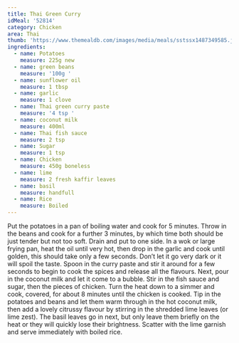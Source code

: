 ```yaml
---
title: Thai Green Curry
idMeal: '52814'
category: Chicken
area: Thai
thumb: 'https://www.themealdb.com/images/media/meals/sstssx1487349585.jpg'
ingredients:
  - name: Potatoes
    measure: 225g new
  - name: green beans
    measure: '100g '
  - name: sunflower oil
    measure: 1 tbsp
  - name: garlic
    measure: 1 clove
  - name: Thai green curry paste
    measure: '4 tsp '
  - name: coconut milk
    measure: 400ml
  - name: Thai fish sauce
    measure: 2 tsp
  - name: Sugar
    measure: 1 tsp
  - name: Chicken
    measure: 450g boneless
  - name: lime
    measure: 2 fresh kaffir leaves
  - name: basil
    measure: handfull
  - name: Rice
    measure: Boiled
---
```

Put the potatoes in a pan of boiling water and cook for 5 minutes. Throw in the beans and cook for a further 3 minutes, by which time both should be just tender but not too soft. Drain and put to one side.
In a wok or large frying pan, heat the oil until very hot, then drop in the garlic and cook until golden, this should take only a few seconds. Don’t let it go very dark or it will spoil the taste. Spoon in the curry paste and stir it around for a few seconds to begin to cook the spices and release all the flavours. Next, pour in the coconut milk and let it come to a bubble.
Stir in the fish sauce and sugar, then the pieces of chicken. Turn the heat down to a simmer and cook, covered, for about 8 minutes until the chicken is cooked.
Tip in the potatoes and beans and let them warm through in the hot coconut milk, then add a lovely citrussy flavour by stirring in the shredded lime leaves (or lime zest). The basil leaves go in next, but only leave them briefly on the heat or they will quickly lose their brightness. Scatter with the lime garnish and serve immediately with boiled rice.
